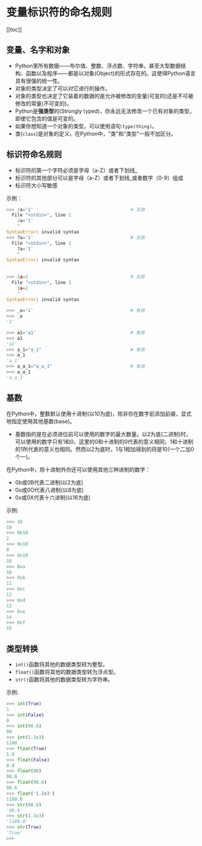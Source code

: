 # 变量标识符的命名规则

[[toc]]

## 变量、名字和对象


- Python里所有数据——布尔值、整数、浮点数、字符串，甚至大型数据结构、函数以及程序——都是以对象(Object)的形式存在的。这使得Python语言具有很强的统一性。
- 对象的类型决定了可以对它进行的操作。
- 对象的类型也决定了它装着的数据的是允许被修改的变量(可变的)还是不可被修改的常量(不可变的)。
- Python是**强类型**的(Strongly typed)，你永远无法修改一个已有对象的类型，即使它包含的值是可变的。
- 如果你想知道一个对象的类型，可以使用语句:`type(thing)`。
- 类(`class`)是对象的定义，在Python中，"类"和"类型"一般不加区分。

## 标识符命名规则


-  标识符的第一个字符必须是字母（a-Z）或者下划线_
- 标识符的其他部分可以是字母（a-Z）或者下划线_或者数字（0-9）组成
- 标识符大小写敏感

示例：

```python
>>> /a='1'                                    # 无效
  File "<stdin>", line 1
    /a='1'
    ^
SyntaxError: invalid syntax
>>> ?a='1'                                    # 无效
  File "<stdin>", line 1
    ?a='1'
    ^
SyntaxError: invalid syntax
    
    
>>> 1a=2                                      # 无效
  File "<stdin>", line 1      
    1a=2                      
    ^                        
SyntaxError: invalid syntax   
    
>>> _a='1'                                    # 有效
>>> _a
'1'

>>> a1='a1'                                   # 有效
>>> a1
'a1'
>>> a_1="a_1"                                 # 有效
>>> a_1
'a_1'
>>> a_a_1="a_a_1"                             # 有效
>>> a_a_1
'a_a_1'
```

## 基数


在Python中，整数默认使用十进制(以10为底)，除非你在数字前添加前缀，显式地指定使用其他基数(base)。

- 基数指的是在必须进位前可以使用的数字的最大数量。以2为底(二进制)时，可以使用的数字只有1和0，这里的0和十进制的0代表的意义相同，1和十进制的1所代表的意义也相同。然而以2为底时，1与1相加得到的将是10(一个二加0个一)。

在Python中，除十进制外你还可以使用其他三种进制的数字：

- 0b或0B代表二进制(以2为底)
- 0o或0O代表八进制(以8为底)
- 0x或0X代表十六进制(以16为底)

示例:

```python
>>> 10
10
>>> 0b10
2
>>> 0o10
8
>>> 0x10
16
>>> 0xa
10
>>> 0xb
11
>>> 0xc
12
>>> 0xd
13
>>> 0xe
14
>>> 0xf
15
```
  
    
## 类型转换


- `int()`函数将其他的数据类型转为整型。
- `float()`函数将其他的数据类型转为浮点型。
- `str()`函数将其他的数据类型转为字符串。

示例:

```python
>>> int(True)                                      
1                                                  
>>> int(False)                                     
0                                                  
>>> int(98.6)                                      
98                                                 
>>> int(1.1e3)                                     
1100                                               
>>> float(True)                                    
1.0                                                
>>> float(False)                                   
0.0                                                
>>> float(98)                                      
98.0                                               
>>> float(98.6)                                    
98.6                                               
>>> float('1.1e3')                                 
1100.0                                             
>>> str(98.6)                                      
'98.6'                                             
>>> str(1.1e3)                                     
'1100.0'                                           
>>> str(True)                                      
'True'                                             
>>>                                                
```  
    
